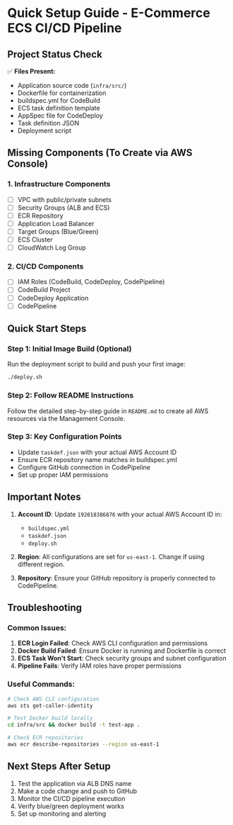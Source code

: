 # Quick Setup Guide - E-Commerce ECS CI/CD Pipeline

## Project Status Check

✅ **Files Present:**
- Application source code (`infra/src/`)
- Dockerfile for containerization
- buildspec.yml for CodeBuild
- ECS task definition template
- AppSpec file for CodeDeploy
- Task definition JSON
- Deployment script

## Missing Components (To Create via AWS Console)

### 1. Infrastructure Components
- [ ] VPC with public/private subnets
- [ ] Security Groups (ALB and ECS)
- [ ] ECR Repository
- [ ] Application Load Balancer
- [ ] Target Groups (Blue/Green)
- [ ] ECS Cluster
- [ ] CloudWatch Log Group

### 2. CI/CD Components
- [ ] IAM Roles (CodeBuild, CodeDeploy, CodePipeline)
- [ ] CodeBuild Project
- [ ] CodeDeploy Application
- [ ] CodePipeline

## Quick Start Steps

### Step 1: Initial Image Build (Optional)
Run the deployment script to build and push your first image:
```bash
./deploy.sh
```

### Step 2: Follow README Instructions
Follow the detailed step-by-step guide in `README.md` to create all AWS resources via the Management Console.

### Step 3: Key Configuration Points
- Update `taskdef.json` with your actual AWS Account ID
- Ensure ECR repository name matches in buildspec.yml
- Configure GitHub connection in CodePipeline
- Set up proper IAM permissions

## Important Notes

1. **Account ID**: Update `192018386876` with your actual AWS Account ID in:
   - `buildspec.yml`
   - `taskdef.json`
   - `deploy.sh`

2. **Region**: All configurations are set for `us-east-1`. Change if using different region.

3. **Repository**: Ensure your GitHub repository is properly connected to CodePipeline.

## Troubleshooting

### Common Issues:
1. **ECR Login Failed**: Check AWS CLI configuration and permissions
2. **Docker Build Failed**: Ensure Docker is running and Dockerfile is correct
3. **ECS Task Won't Start**: Check security groups and subnet configuration
4. **Pipeline Fails**: Verify IAM roles have proper permissions

### Useful Commands:
```bash
# Check AWS CLI configuration
aws sts get-caller-identity

# Test Docker build locally
cd infra/src && docker build -t test-app .

# Check ECR repositories
aws ecr describe-repositories --region us-east-1
```

## Next Steps After Setup

1. Test the application via ALB DNS name
2. Make a code change and push to GitHub
3. Monitor the CI/CD pipeline execution
4. Verify blue/green deployment works
5. Set up monitoring and alerting
